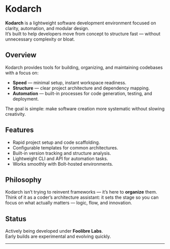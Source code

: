 # Kodarch

**Kodarch** is a lightweight software development environment focused on clarity, automation, and modular design.  
It’s built to help developers move from concept to structure fast — without unnecessary complexity or bloat.

## Overview

Kodarch provides tools for building, organizing, and maintaining codebases with a focus on:
- **Speed** — minimal setup, instant workspace readiness.
- **Structure** — clear project architecture and dependency mapping.
- **Automation** — built-in processes for code generation, testing, and deployment.

The goal is simple: make software creation more systematic without slowing creativity.

## Features

- Rapid project setup and code scaffolding.
- Configurable templates for common architectures.
- Built-in version tracking and structure analysis.
- Lightweight CLI and API for automation tasks.
- Works smoothly with Bolt-hosted environments.

## Philosophy

Kodarch isn’t trying to reinvent frameworks — it’s here to **organize** them.  
Think of it as a coder’s architecture assistant: it sets the stage so you can focus on what actually matters — logic, flow, and innovation.

## Status

Actively being developed under **Foolibre Labs**.  
Early builds are experimental and evolving quickly.

---

